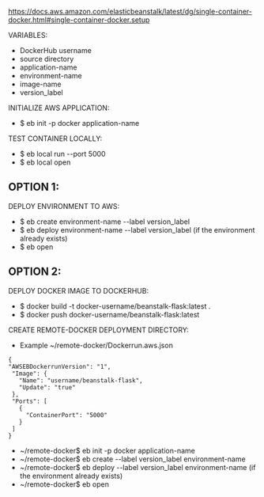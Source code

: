 https://docs.aws.amazon.com/elasticbeanstalk/latest/dg/single-container-docker.html#single-container-docker.setup

VARIABLES:
 - DockerHub username
 - source directory
 - application-name
 - environment-name
 - image-name
 - version_label
 
INITIALIZE AWS APPLICATION:
 - $ eb init -p docker application-name

TEST CONTAINER LOCALLY:
 - $ eb local run --port 5000
 - $ eb local open

## OPTION 1:
DEPLOY ENVIRONMENT TO AWS:
 - $ eb create environment-name --label version_label 
 - $ eb deploy environment-name --label version_label (if the environment already exists)
 - $ eb open

## OPTION 2:
DEPLOY DOCKER IMAGE TO DOCKERHUB:
 - $ docker build -t docker-username/beanstalk-flask:latest .
 - $ docker push docker-username/beanstalk-flask:latest

CREATE REMOTE-DOCKER DEPLOYMENT DIRECTORY:
 - Example ~/remote-docker/Dockerrun.aws.json
 ``` 
{
 "AWSEBDockerrunVersion": "1",
  "Image": {
    "Name": "username/beanstalk-flask",
    "Update": "true"
  },
  "Ports": [
    {
      "ContainerPort": "5000"
    }
  ]
}
```
 - ~/remote-docker$ eb init -p docker application-name
 - ~/remote-docker$ eb create --label version_label environment-name
 - ~/remote-docker$ eb deploy --label version_label environment-name (if the environment already exists)
 - ~/remote-docker$ eb open